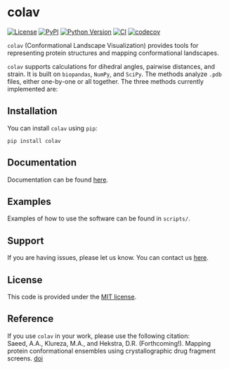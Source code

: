 # colav

[![License](https://img.shields.io/pypi/l/colav.svg?color=green)](https://github.com/ammsa23/colav/raw/main/LICENSE)
[![PyPI](https://img.shields.io/pypi/v/colav.svg?color=green)](https://pypi.org/project/colav)
[![Python Version](https://img.shields.io/pypi/pyversions/colav.svg?color=green)](https://python.org)
[![CI](https://github.com/ammsa23/colav/actions/workflows/ci.yml/badge.svg)](https://github.com/ammsa23/colav/actions/workflows/ci.yml)
[![codecov](https://codecov.io/gh/ammsa23/colav/branch/main/graph/badge.svg)](https://codecov.io/gh/ammsa23/colav)

`colav` (Conformational Landscape Visualization) provides tools for representing protein structures and mapping conformational landscapes. 

`colav` supports calculations for dihedral angles, pairwise distances, and strain. It is built on `biopandas`, `NumPy`, and `SciPy`. The methods analyze `.pdb` files, either one-by-one or all together. The three methods currently implemented are: 

## Installation 

You can install `colav` using `pip`: 

```
pip install colav
```

## Documentation 

Documentation can be found [here](https://rs-station.github.io/colav). 

## Examples 

Examples of how to use the software can be found in `scripts/`. 

## Support 

If you are having issues, please let us know. You can contact us [here](aasaeed@college.harvard.edu). 

## License 

This code is provided under the [MIT license](LICENSE). 

## Reference 

If you use `colav` in your work, please use the following citation: <br>
Saeed, A.A., Klureza, M.A., and Hekstra, D.R. (Forthcoming!). Mapping protein conformational ensembles using crystallographic drug fragment screens. [doi]()